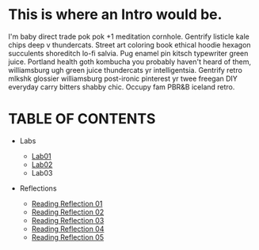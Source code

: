 
# This is where an Intro would be. 
<p> I'm baby direct trade pok pok +1 meditation cornhole. Gentrify listicle kale chips deep v thundercats. Street art coloring book ethical hoodie hexagon succulents shoreditch lo-fi salvia. Pug enamel pin kitsch typewriter green juice. Portland health goth kombucha you probably haven't heard of them, williamsburg ugh green juice thundercats yr intelligentsia. Gentrify retro mlkshk glossier williamsburg post-ironic pinterest yr twee freegan DIY everyday carry bitters shabby chic. Occupy fam PBR&B iceland retro. </p>

<p align="center">

# TABLE OF CONTENTS
- Labs
  - [Lab01](./Lab01b.md)
  - [Lab02](./Lab02.md)
  - Lab03
- Reflections
  - [Reading Reflection 01](./ReadReflection01.md) 
  - [Reading Reflection 02](./ReadReflection02.md)
  - [Reading Reflection 03](./ReadReflection03.md)
  - [Reading Reflection 04](./ReadReflection04.md) 
  - [Reading Reflection 05](./ReadReflection05.md)  
  
  ></p>



